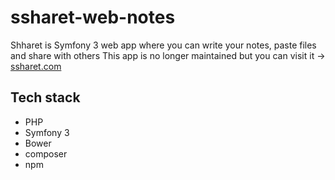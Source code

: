 # ssharet-web-notes
Shharet is Symfony 3 web app where you can write your notes, paste files and share with others
This app is no longer maintained but you can visit it -> [ssharet.com](https://ssharet.com)

## Tech stack
 - PHP
 - Symfony 3
 - Bower
 - composer
 - npm
